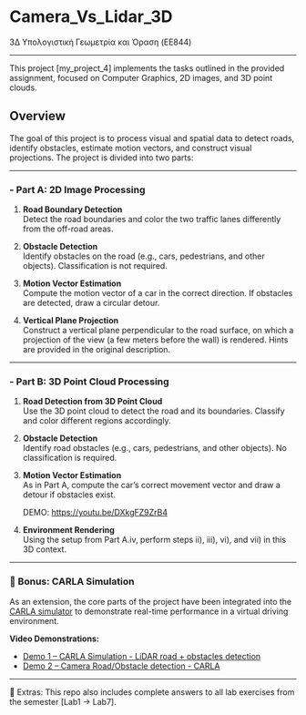 # Camera_Vs_Lidar_3D
3Δ Υπολογιστική Γεωμετρία και Όραση (EE844)

---

This project [my_project_4] implements the tasks outlined in the provided assignment, focused on Computer Graphics, 2D images, and 3D point clouds.

## Overview

The goal of this project is to process visual and spatial data to detect roads, identify obstacles, estimate motion vectors, and construct visual projections. The project is divided into two parts:

---

### - Part A: 2D Image Processing 

1. **Road Boundary Detection**  
   Detect the road boundaries and color the two traffic lanes differently from the off-road areas.

2. **Obstacle Detection**  
   Identify obstacles on the road (e.g., cars, pedestrians, and other objects). Classification is not required.

3. **Motion Vector Estimation**  
   Compute the motion vector of a car in the correct direction. If obstacles are detected, draw a circular detour.

4. **Vertical Plane Projection**  
   Construct a vertical plane perpendicular to the road surface, on which a projection of the view (a few meters before the wall) is rendered. Hints are provided in the original description.

---

### - Part B: 3D Point Cloud Processing

1. **Road Detection from 3D Point Cloud**  
   Use the 3D point cloud to detect the road and its boundaries. Classify and color different regions accordingly.

2. **Obstacle Detection**  
   Identify road obstacles (e.g., cars, pedestrians, and other objects). No classification is required.

3. **Motion Vector Estimation**  
   As in Part A, compute the car’s correct movement vector and draw a detour if obstacles exist.
   
   DEMO: https://youtu.be/DXkgFZ9ZrB4

4. **Environment Rendering**  
   Using the setup from Part A.iv, perform steps ii), iii), vi), and vii) in this 3D context.

---

### 🔹 Bonus: CARLA Simulation

As an extension, the core parts of the project have been integrated into the [CARLA simulator](https://carla.org/) to demonstrate real-time performance in a virtual driving environment.

**Video Demonstrations:**
- [Demo 1 – CARLA Simulation - LiDAR road + obstacles detection](https://youtu.be/pzfL9UhPmQs?si=nfasl8OCLi1Re6O4)  
- [Demo 2 – Camera Road/Obstacle detection - CARLA](https://youtu.be/frrVAOl6k38)

---

🔸 Extras:
This repo also includes complete answers to all lab exercises from the semester [Lab1 -> Lab7].
